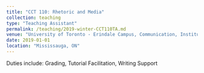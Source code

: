 ```yaml
---
title: "CCT 110: Rhetoric and Media"
collection: teaching
type: "Teaching Assistant"
permalink: /teaching/2019-winter-CCT110TA.md
venue: "University of Toronto - Erindale Campus, Communication, Institute of Communication, Culture, Information & Technology"
date: 2019-01-01
location: "Mississauga, ON"
---
```

Duties include: Grading, Tutorial Facilitation, Writing Support
